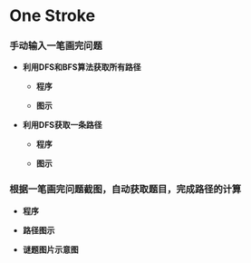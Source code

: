 # One Stroke

### 手动输入一笔画完问题


* **利用DFS和BFS算法获取所有路径**

  + **程序**
  
  + **图示**
  
  
  
  
* **利用DFS获取一条路径**

  + **程序**
  
  + **图示**
  
  
  
 ### 根据一笔画完问题截图，自动获取题目，完成路径的计算
 
   + **程序**
  
   + **路径图示**
  
  
   + **谜题图片示意图**
